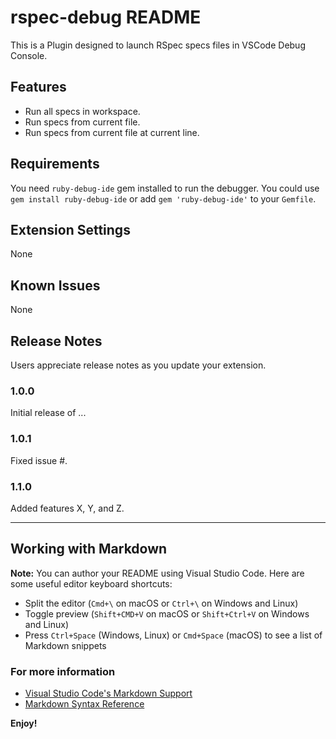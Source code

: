 # rspec-debug README

This is a Plugin designed to launch RSpec specs files in VSCode Debug Console.

## Features

- Run all specs in workspace.
- Run specs from current file.
- Run specs from current file at current line.

## Requirements

You need `ruby-debug-ide` gem installed to run the debugger.
You could use `gem install ruby-debug-ide` or add `gem 'ruby-debug-ide'` to your `Gemfile`.

## Extension Settings

None

## Known Issues

None

## Release Notes

Users appreciate release notes as you update your extension.

### 1.0.0

Initial release of ...

### 1.0.1

Fixed issue #.

### 1.1.0

Added features X, Y, and Z.

-----------------------------------------------------------------------------------------------------------

## Working with Markdown

**Note:** You can author your README using Visual Studio Code.  Here are some useful editor keyboard shortcuts:

* Split the editor (`Cmd+\` on macOS or `Ctrl+\` on Windows and Linux)
* Toggle preview (`Shift+CMD+V` on macOS or `Shift+Ctrl+V` on Windows and Linux)
* Press `Ctrl+Space` (Windows, Linux) or `Cmd+Space` (macOS) to see a list of Markdown snippets

### For more information

* [Visual Studio Code's Markdown Support](http://code.visualstudio.com/docs/languages/markdown)
* [Markdown Syntax Reference](https://help.github.com/articles/markdown-basics/)

**Enjoy!**
